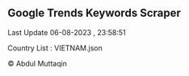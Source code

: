 

## Google Trends Keywords Scraper 
 
Last Update 06-08-2023 , 23:58:51

Country List :
VIETNAM.json



© Abdul Muttaqin 
